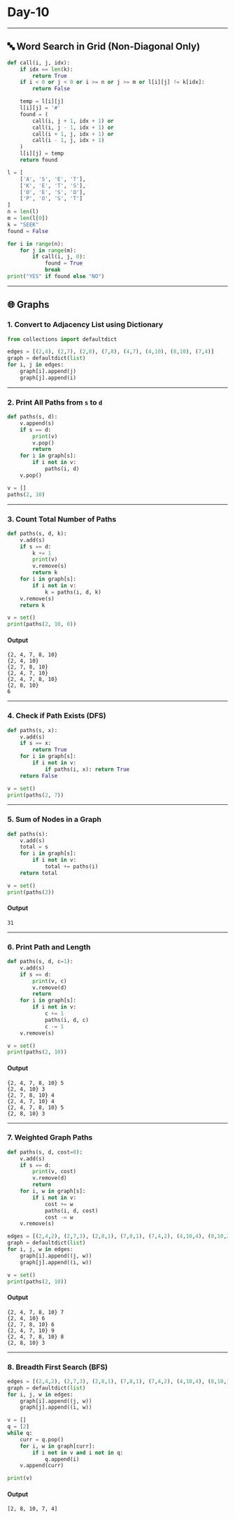 # Day-10

---

## 🔤 Word Search in Grid (Non-Diagonal Only)

```python
def call(i, j, idx):
    if idx == len(k):
        return True
    if i < 0 or j < 0 or i >= n or j >= m or l[i][j] != k[idx]:
        return False

    temp = l[i][j]
    l[i][j] = '#'
    found = (
        call(i, j + 1, idx + 1) or
        call(i, j - 1, idx + 1) or
        call(i + 1, j, idx + 1) or
        call(i - 1, j, idx + 1)
    )
    l[i][j] = temp
    return found

l = [
    ['A', 'S', 'E', 'T'],
    ['K', 'E', 'T', 'S'],
    ['O', 'E', 'S', 'O'],
    ['P', 'O', 'S', 'T']
]
n = len(l)
m = len(l[0])
k = "SEEK"
found = False

for i in range(n):
    for j in range(m):
        if call(i, j, 0):
            found = True
            break
print("YES" if found else "NO")
```

---

## 🌐 Graphs

### 1. Convert to Adjacency List using Dictionary

```python
from collections import defaultdict

edges = [(2,4), (2,7), (2,8), (7,8), (4,7), (4,10), (8,10), (7,4)]
graph = defaultdict(list)
for i, j in edges:
    graph[i].append(j)
    graph[j].append(i)
```

---

### 2. Print All Paths from `s` to `d`

```python
def paths(s, d):
    v.append(s)
    if s == d:
        print(v)
        v.pop()
        return
    for i in graph[s]:
        if i not in v:
            paths(i, d)
    v.pop()

v = []
paths(2, 10)
```

---

### 3. Count Total Number of Paths

```python
def paths(s, d, k):
    v.add(s)
    if s == d:
        k += 1
        print(v)
        v.remove(s)
        return k
    for i in graph[s]:
        if i not in v:
            k = paths(i, d, k)
    v.remove(s)
    return k

v = set()
print(paths(2, 10, 0))
```

#### Output
```
{2, 4, 7, 8, 10}
{2, 4, 10}
{2, 7, 8, 10}
{2, 4, 7, 10}
{2, 4, 7, 8, 10}
{2, 8, 10}
6
```

---

### 4. Check if Path Exists (DFS)

```python
def paths(s, x):
    v.add(s)
    if s == x:
        return True
    for i in graph[s]:
        if i not in v:
            if paths(i, x): return True
    return False

v = set()
print(paths(2, 7))
```

---

### 5. Sum of Nodes in a Graph

```python
def paths(s):
    v.add(s)
    total = s
    for i in graph[s]:
        if i not in v:
            total += paths(i)
    return total

v = set()
print(paths(2))
```

#### Output
```
31
```

---

### 6. Print Path and Length

```python
def paths(s, d, c=1):
    v.add(s)
    if s == d:
        print(v, c)
        v.remove(d)
        return
    for i in graph[s]:
        if i not in v:
            c += 1
            paths(i, d, c)
            c -= 1
    v.remove(s)

v = set()
print(paths(2, 10))
```

#### Output
```
{2, 4, 7, 8, 10} 5
{2, 4, 10} 3
{2, 7, 8, 10} 4
{2, 4, 7, 10} 4
{2, 4, 7, 8, 10} 5
{2, 8, 10} 3
```

---

### 7. Weighted Graph Paths

```python
def paths(s, d, cost=0):
    v.add(s)
    if s == d:
        print(v, cost)
        v.remove(d)
        return
    for i, w in graph[s]:
        if i not in v:
            cost += w
            paths(i, d, cost)
            cost -= w
    v.remove(s)

edges = [(2,4,2), (2,7,3), (2,8,1), (7,8,1), (7,4,2), (4,10,4), (8,10,2)]
graph = defaultdict(list)
for i, j, w in edges:
    graph[i].append((j, w))
    graph[j].append((i, w))

v = set()
print(paths(2, 10))
```

#### Output
```
{2, 4, 7, 8, 10} 7
{2, 4, 10} 6
{2, 7, 8, 10} 6
{2, 4, 7, 10} 9
{2, 4, 7, 8, 10} 8
{2, 8, 10} 3
```

---

### 8. Breadth First Search (BFS)

```python
edges = [(2,4,2), (2,7,3), (2,8,1), (7,8,1), (7,4,2), (4,10,4), (8,10,1)]
graph = defaultdict(list)
for i, j, w in edges:
    graph[i].append((j, w))
    graph[j].append((i, w))

v = []
q = [2]
while q:
    curr = q.pop()
    for i, w in graph[curr]:
        if i not in v and i not in q:
            q.append(i)
    v.append(curr)

print(v)
```

#### Output
```
[2, 8, 10, 7, 4]
```
